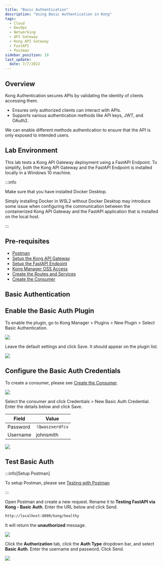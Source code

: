 ```yaml
---
title: "Basic Authentication"
description: "Using Basic Authentication in Kong"
tags: 
  - Cloud
  - DevOps
  - Networking 
  - API Gateway
  - Kong API Gateway
  - FastAPI 
  - Postman
sidebar_position: 19
last_update:
  date: 7/7/2022
---
```



## Overview

Kong Authentication secures APIs by validating the identity of clients accessing them.

- Ensures only authorized clients can interact with APIs.  
- Supports various authentication methods like API keys, JWT, and OAuth2.  

We can enable different methods authentication to ensure that the API is only exposed to intended users.

## Lab Environment

This lab tests a Kong API Gateway deployment using a FastAPI Endpoint. To simplify, both the Kong API Gateway and the FastAPI Endpoint is installed locally in a Windows 10 machine.

:::info 

Make sure that you have installed Docker Desktop. 

Simply installing Docker in WSL2 without Docker Desktop may introduce some issue when configuring the communication between the containerized Kong API Gateway and the FastAPI application that is installed on the local host.

:::

## Pre-requisites 

- [Postman](https://www.postman.com/downloads/)
- [Setup the Kong API Gateway](/docs/006-Networking/060-Kong-API-Gateway/015-Containerized-Kong-and-Other-Apps.md)
- [Setup the FastAPI Endpoint](/docs/006-Networking/060-Kong-API-Gateway/016-Testing-wth-an-FastAPI-Endpoint.md#setup-the-api-endpoint)
- [Kong Manager OSS Access](/docs/006-Networking/060-Kong-API-Gateway/015-Containerized-Kong-and-Other-Apps.md)
- [Create the Routes and Services](/docs/006-Networking/060-Kong-API-Gateway/016-Testing-wth-an-FastAPI-Endpoint.md)
- [Create the Consumer](/docs/006-Networking/060-Kong-API-Gateway/017-Consumers-Plugins-Upstreams.md#create-the-kong-consumer)

## Basic Authentication  

## Enable the Basic Auth Plugin 

To enable the plugin, go to Kong Manager > Plugins > New Plugin > Select Basic Authentication.

![](/img/docs/12022024-kong-gw-basic-auth-plugin.png)

Leave the default settings and click Save. It should appear on the plugin list.

![](/img/docs/12022024-kong-gw-basic-auth-plugin-on-the-list.png)

## Configure the Basic Auth Credentials 

To create a consumer, please see [Create the Consumer](/docs/006-Networking/060-Kong-API-Gateway/017-Consumers-Plugins-Upstreams.md#create-the-kong-consumer).

![](/img/docs/12022024-kong-gw-consumer-created-already.png)

Select the consumer and click Credentials > New Basic Auth Credential. Enter the details below and click Save.

| Field     | Value           |
|-----------|-----------------|
| Password  | `!Qwaszxerdfcv` |
| Username  | johnsmith       |

![](/img/docs/12022024-kong-gw-consumer-add-credentialss.png)

## Test Basic Auth 

:::info[Setup Postman]

To setup Postman, please see [Testing with Postman](/docs/006-Networking/060-Kong-API-Gateway/016-Testing-wth-an-FastAPI-Endpoint.md#testing-with-postman)

:::

Open Postman and create a new request. Rename it to **Testing FastAPI via Kong - Basic Auth**. Enter the URL below and click Send.

```bash
http://localhost:8000/kong/healthy 
```

It will return the **unauthorized** message.

![](/img/docs/12022024-kong-gw-unauthorized-error.png)

Click the **Authorization** tab, click the **Auth Type** dropdown bar, and select **Basic Auth**. Enter the username and password. Click Send.

![](/img/docs/12022024-kong-gw-authorized-with-credentials.png)
